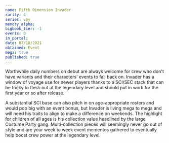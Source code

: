 ```yaml
---
name: Fifth Dimension Invader
rarity: 4
series: voy
memory_alpha:
bigbook_tier: -1
events: 0
in_portal:
date: 07/10/2021
obtained: Event
mega: true
published: true
---
```


Worthwhile daily numbers on debut are always welcome for crew who don't have variants and their characters' events to fall back on. Invader has a window of voyage use for newer players thanks to a SCI/SEC stack that can be tricky to flesh out at the legendary level and should put in work for the first year or so after release.

A substantial SCI base can also pitch in on age-appropriate rosters and would pop big with an event bonus, but Invader is living mega to mega and will need his traits to align to make a difference on weekends. The highlight for children of all ages is his collection value headlined by the large Costume Party gang. Multi-collection pieces will seemingly never go out of style and are your week to week event mementos gathered to eventually help boost crew power at the legendary level.
